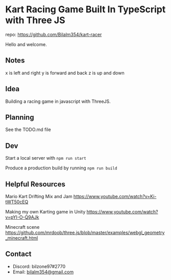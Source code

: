 # Kart Racing Game Built In TypeScript with Three JS

repo: https://github.com/Bilalm354/kart-racer

Hello and welcome.

## Notes

x is left and right
y is forward and back
z is up and down

## Idea

Building a racing game in javascript with ThreeJS.

## Planning

See the TODO.md file

## Dev

Start a local server with
`npm run start`

Produce a production build by running
`npm run build`

## Helpful Resources

Mario Kart Drifting Mix and Jam
https://www.youtube.com/watch?v=Ki-tWT50cEQ

Making my own Karting game in Unity
https://www.youtube.com/watch?v=pYI-O-Q9AJk

Minecraft scene
https://github.com/mrdoob/three.js/blob/master/examples/webgl_geometry_minecraft.html

## Contact

-   Discord: bilzone97#2770
-   Email: bilalm354@gmail.com
